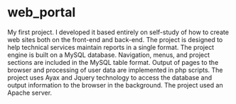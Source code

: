 # web_portal
My first project.
I developed it based entirely on self-study of how to create web sites both on the front-end and back-end.
The project is designed to help technical services maintain reports in a single format. 
The project engine is built on a MySQL database. 
Navigation, menus, and project sections are included in the MySQL table format.
Output of pages to the browser and processing of user data are implemented in php scripts. 
The project uses Ayax and Jquery technology to access the database and output information to the browser in the background.
The project used an Apache server.
